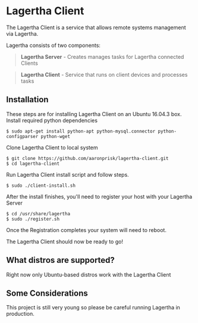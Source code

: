 # Lagertha Client

The Lagertha Client is a service that allows remote systems management via Lagertha.

Lagertha consists of two components:

>**Lagertha Server** - Creates manages tasks for Lagertha connected Clients

>**Lagertha Client** - Service that runs on client devices and processes tasks


## Installation

These steps are for installing Lagertha Client on an Ubuntu 16.04.3 box.
Install required python dependencies
```
$ sudo apt-get install python-apt python-mysql.connector python-configparser python-wget 
```
Clone Lagertha Client to local system
```
$ git clone https://github.com/aaronprisk/lagertha-client.git
$ cd lagertha-client
```
Run Lagertha Client install script and follow steps.
```
$ sudo ./client-install.sh
```
After the install finishes, you'll need to register your host with your Lagertha Server
```
$ cd /usr/share/lagertha
$ sudo ./register.sh
```
Once the Registration completes your system will need to reboot.

The Lagertha Client should now be ready to go!

## What distros are supported?
Right now only Ubuntu-based distros work with the Lagertha Client

## Some Considerations

This project is still very young so please be careful running Lagertha in production. 
